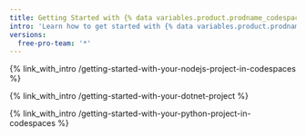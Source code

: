 ```yaml
---
title: Getting Started with {% data variables.product.prodname_codespaces %}
intro: 'Learn how to get started with {% data variables.product.prodname_codespaces %}, including set up and configuration for specific languages.'
versions:
  free-pro-team: '*'
---
```


{% link_with_intro /getting-started-with-your-nodejs-project-in-codespaces %}

{% link_with_intro /getting-started-with-your-dotnet-project %}

{% link_with_intro /getting-started-with-your-python-project-in-codespaces %}
